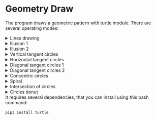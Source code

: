 # Geometry Draw
The program draws a geometric pattern with turtle module.
There are several operating modes:
<details><summary>Lines drawing</summary>
Output example:<br>
<img src="examples/lines.PNG" width="400" alt="Lines drawing">
</details>
<details><summary>Illusion 1</summary>
<img src="examples/illusion.PNG" width="400" alt="Illusion 1">
</details>
<details><summary>Illusion 2</summary>
<img src="examples/illusion2.PNG" width="400" alt="Illusion 2">
</details>
<details><summary>Vertical tangent circles</summary>
<img src="examples/vertical_tangent_circles.PNG" width="400" alt="Vertical tangent circles">
</details>
<details><summary>Horizontal tangent circles</summary>
<img src="examples/horizontal_tangent_circles.PNG" width="400" alt="Horizontal tangent circles">
</details>
<details><summary>Diagonal tangent circles 1</summary>
<img src="examples/diagonal_tangent_circles.PNG" width="400" alt="Diagonal tangent circles 1">
</details>
<details><summary>Diagonal tangent circles 2</summary>
<img src="examples/diagonal_tangent_circles2.PNG" width="400" alt="Diagonal tangent circles 2">
</details>
<details><summary>Concentric circles</summary>
<img src="examples/concentric_circles.PNG" width="400" alt="Concentric circles">
</details>
<details><summary>Spiral</summary>
<img src="examples/spiral.PNG" width="400" alt="Spiral">
</details>
<details><summary>Intersection of circles</summary>
<img src="examples/intersection_circles.PNG" width="400" alt="Intersection of circles">
</details>
<details><summary>Circles donut</summary>
<img src="examples/circles_donut.PNG" width="400" alt="Circles donut">
</details>
It requires several dependencies, that you can install using this bash command:

```bash
pip3 install turtle
```
